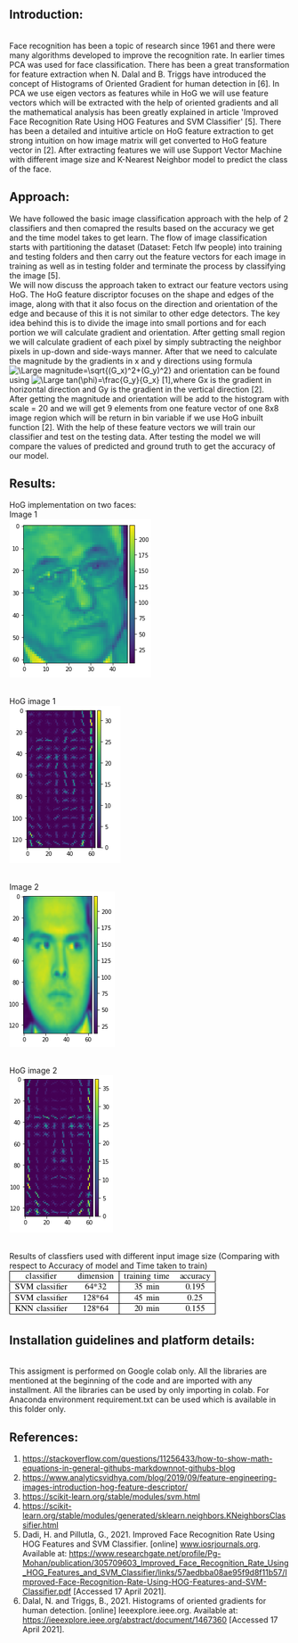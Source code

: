 ## **Introduction:**
</br> Face recognition has been a topic of research since 1961 and there were many algorithms developed to improve the recognition rate. In earlier times PCA was used for face classification. There has been a great transformation for feature extraction when N. Dalal and B. Triggs have introduced the concept of Histograms of Oriented Gradient for human detection in [6]. In PCA we use eigen vectors as features while in HoG we will use feature vectors which will be extracted with the help of oriented gradients and all the mathematical analysis has been greatly explained in article 'Improved Face Recognition Rate Using HOG Features and SVM Classifier' [5]. There has been a detailed and intuitive article on HoG feature extraction to get strong intuition on how image matrix will get converted to HoG feature vector in [2]. After extracting features we will use Support Vector Machine with different image size and K-Nearest Neighbor model to predict the class of the face. 
</br>
## **Approach:**
We have followed the basic image classification approach with the help of 2 classifiers and then comapred the results based on the accuracy we get and the time model takes to get learn. The flow of image classification starts with partitioning the dataset (Dataset: Fetch lfw people) into training and testing folders and then carry out the feature vectors for each image in training as well as in testing folder and terminate the process by classifying the image [5].
</br>
We will now discuss the approach taken to extract our feature vectors using HoG. The HoG feature discriptor focuses on the shape and edges of the image, along with that it also focus on the direction and orientation of the edge and because of this it is not similar to other edge detectors. The key idea behind this is to divide the image into small portions and for each portion we will calculate gradient and orientation. After getting small region we will calculate gradient of each pixel by simply subtracting the neighbor pixels in up-down and side-ways manner. After that we need to calculate the magnitude by the gradients in x and y directions using formula <img src="https://latex.codecogs.com/svg.latex?magnitude=\sqrt{(G_x)^2+(G_y)^2}" title="\Large magnitude=\sqrt{(G_x)^2+(G_y)^2}" />
and orientation can be found using <img src="https://latex.codecogs.com/svg.latex?tan(\phi)=\frac{G_y}{G_x}" title="\Large tan(\phi)=\frac{G_y}{G_x}" />
[1],where Gx is the gradient in horizontal direction and Gy is the gradient in the vertical direction [2]. 
</br> After getting the magnitude and orientation will be add to the histogram with scale = 20 and we will get 9 elements from one feature vector of one 8x8 image region which will be return in bin variable if we use HoG inbuilt function [2]. With the help of these feature vectors we will train our classifier and test on the testing data. After testing the model we will compare the values of predicted and ground truth to get the accuracy of our model. 
</br>
## **Results:**
HoG implementation on two faces: </br>
Image 1 </br>
![Image 1](https://github.com/yashpatel301/Computer-Vision-Basics/blob/main/Face%20Recognition/Results/HOG_image11.png)

</br>HoG image 1 </br>
![HoG image 1](https://github.com/yashpatel301/Computer-Vision-Basics/blob/main/Face%20Recognition/Results/HOG_image_12.png)

</br> Image 2 </br>
![Image 2](https://github.com/yashpatel301/Computer-Vision-Basics/blob/main/Face%20Recognition/Results/HOG_image_21.png)

</br>HoG image 2 </br>
![HoG image 2](https://github.com/yashpatel301/Computer-Vision-Basics/blob/main/Face%20Recognition/Results/HOG_image_22.png)

</br> Results of classfiers used with different input image size (Comparing with respect to Accuracy of model and Time taken to train)
![Accuracy of Classifiers](https://github.com/yashpatel301/Computer-Vision-Basics/blob/main/Face%20Recognition/Results/Accuracy_SVM_vs_KNN.png)

## **Installation guidelines and platform details:**
</br> This assigment is performed on Google colab only. All the libraries are mentioned at the beginning of the code and are imported with any installment. All the libraries can be used by only importing in colab. For Anaconda environment requirement.txt can be used which is available in this folder only. 

## **References:**
1. https://stackoverflow.com/questions/11256433/how-to-show-math-equations-in-general-githubs-markdownnot-githubs-blog
2. https://www.analyticsvidhya.com/blog/2019/09/feature-engineering-images-introduction-hog-feature-descriptor/
3. https://scikit-learn.org/stable/modules/svm.html
4. https://scikit-learn.org/stable/modules/generated/sklearn.neighbors.KNeighborsClassifier.html
5. Dadi, H. and Pillutla, G., 2021. Improved Face Recognition Rate Using HOG Features and SVM Classifier. [online] www.iosrjournals.org. Available at: <https://www.researchgate.net/profile/Pg-Mohan/publication/305709603_Improved_Face_Recognition_Rate_Using_HOG_Features_and_SVM_Classifier/links/57aedbba08ae95f9d8f11b57/Improved-Face-Recognition-Rate-Using-HOG-Features-and-SVM-Classifier.pdf> [Accessed 17 April 2021].
6. Dalal, N. and Triggs, B., 2021. Histograms of oriented gradients for human detection. [online] Ieeexplore.ieee.org. Available at: <https://ieeexplore.ieee.org/abstract/document/1467360> [Accessed 17 April 2021].
